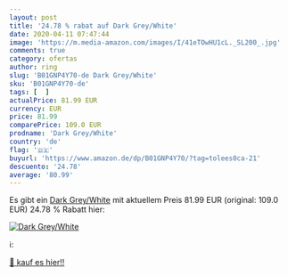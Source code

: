 ```yaml
---
layout: post
title: '24.78 % rabat auf Dark Grey/White'
date: 2020-04-11 07:47:44
image: 'https://m.media-amazon.com/images/I/41eTOwHU1cL._SL200_.jpg'
comments: true
category: ofertas
author: ring
slug: 'B01GNP4Y70-de Dark Grey/White'
sku: 'B01GNP4Y70-de'
tags: [  ]
actualPrice: 81.99 EUR
currency: EUR
price: 81.99
comparePrice: 109.0 EUR
prodname: 'Dark Grey/White'
country: 'de'
flag: '🇩🇪'
buyurl: 'https://www.amazon.de/dp/B01GNP4Y70/?tag=tolees0ca-21'
descuento: '24.78'
average: '80.99'
---
```


Es gibt ein [Dark Grey/White](https://www.amazon.de/dp/B01GNP4Y70/?tag=tolees0ca-21) mit aktuellem Preis 81.99 EUR (original: 109.0 EUR) 24.78 % Rabatt hier:

[![Dark Grey/White](https://m.media-amazon.com/images/I/41eTOwHU1cL._SL200_.jpg)](https://www.amazon.de/dp/B01GNP4Y70/?tag=tolees0ca-21)

ℹ️:


[🛒 kauf es hier!!](https://www.amazon.de/dp/B01GNP4Y70/?tag=tolees0ca-21)
